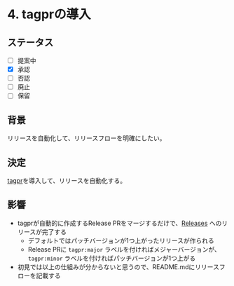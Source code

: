 # 4. tagprの導入

## ステータス

- [ ] 提案中
- [x] 承認
- [ ] 否認
- [ ] 廃止
- [ ] 保留

## 背景

リリースを自動化して、リリースフローを明確にしたい。

## 決定

[tagpr](https://github.com/Songmu/tagpr)を導入して、リリースを自動化する。

## 影響

- tagprが自動的に作成するRelease PRをマージするだけで、[Releases](https://github.com/route06/actions/releases) へのリリースが完了する
    - デフォルトではパッチバージョンが1つ上がったリリースが作られる
    - Release PRに `tagpr:major` ラベルを付ければメジャーバージョンが、`tagpr:minor` ラベルを付ければパッチバージョンが1つ上がる
- 初見では以上の仕組みが分からないと思うので、README.mdにリリースフローを記載する
